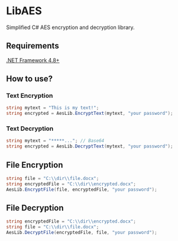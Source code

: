 # LibAES
Simplified C# AES encryption and decryption library.
## Requirements
[.NET Framework 4.8+](https://dotnet.microsoft.com/en-us/download/dotnet-framework)
## How to use?
### Text Encryption
```csharp
string mytext = "This is my text!";
string encrypted = AesLib.EncryptText(mytext, "your password");
```
### Text Decryption
```csharp
string mytext = "*****..."; // Base64
string encrypted = AesLib.DecryptText(mytext, "your password");
```
## File Encryption
```csharp
string file = "C:\\dir\\file.docx";
string encryptedFile = "C:\\dir\\encrypted.docx";
AesLib.EncryptFile(file, encryptedFile, "your password");
```
## File Decryption
```csharp
string encryptedFile = "C:\\dir\\encrypted.docx";
string file = "C:\\dir\\file.docx";
AesLib.DecryptFile(encryptedFile, file, "your password");
```
